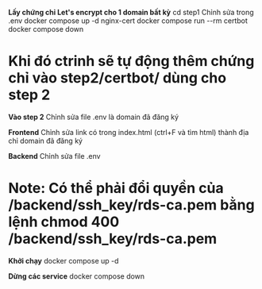 **Lấy chứng chỉ Let's encrypt cho 1 domain bất kỳ**
cd step1
Chỉnh sửa trong .env
docker compose up -d nginx-cert
docker compose run --rm certbot
docker compose down

# Khi đó ctrinh sẽ tự động thêm chứng chỉ vào step2/certbot/ dùng cho step 2
**Vào step 2**
Chỉnh sửa file .env là domain đã đăng ký

**Frontend**
Chỉnh sửa link có trong index.html (ctrl+F và tìm html) thành địa chỉ domain đã đăng ký

**Backend**
Chỉnh sửa file .env
# Note: Có thể phải đổi quyền của /backend/ssh_key/rds-ca.pem bằng lệnh chmod 400 /backend/ssh_key/rds-ca.pem

**Khởi chạy**
docker compose up -d

**Dừng các service**
docker compose down